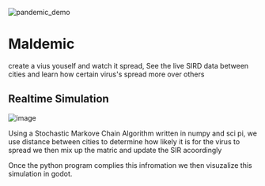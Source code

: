 ![pandemic_demo](https://github.com/user-attachments/assets/6c20270a-594d-4097-8fc3-12f1a959f74d)
# Maldemic
create a vius youself and watch it spread, See the live SIRD data between cities and learn how certain virus's spread more over others 

## Realtime Simulation
![image](https://github.com/user-attachments/assets/2891b62f-88c7-41a1-b7b8-8c77eab60f6b)

Using a Stochastic Markove Chain Algorithm written in numpy and sci pi, we use distance between cities to determine how likely it is for the virus to spread
we then mix up the matric and update the SIR acoordingly

Once the python program complies this infromation we then visuzalize this simulation in godot.
